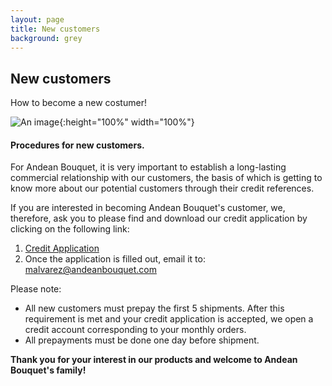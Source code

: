 ```yaml
---
layout: page
title: New customers
background: grey
---
```


<div class="col-lg-12 text-center">
	<h2 class="section-heading text-uppercase">New customers</h2>
</div>

How to become a new costumer!


![An image](./assets/img/subpages/new_customers.jpg){:height="100%" width="100%"}

####  Procedures for new customers.

For Andean Bouquet, it is very important to establish a long-lasting commercial relationship with our customers, the basis of which is getting to know more about our potential customers through their credit references.

If you are interested in becoming Andean Bouquet's customer, we, therefore, ask you to please find and download our credit application by clicking on the following link:
1. [Credit Application](../assets/pdfs/AndeanBouquet-CA.pdf)
2. Once the application is filled out, email it to: malvarez@andeanbouquet.com

Please note:
- All new customers must prepay the first 5 shipments. After this requirement is met and your credit application is accepted, we open a credit account corresponding to your monthly orders.
- All prepayments must be done one day before shipment.

**Thank you for your interest in our products and welcome to Andean Bouquet's family!**

<br>
<br>